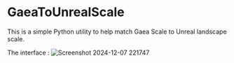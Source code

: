 # GaeaToUnrealScale
This is a simple Python utility to help match Gaea Scale to Unreal landscape scale.


The interface :
![Screenshot 2024-12-07 221747](https://github.com/user-attachments/assets/26ce743b-f67e-4e85-b309-ebba89c80295)
